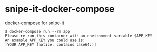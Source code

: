 # snipe-it-docker-compose
docker-compose for snipe-it


```
$ docker-compose run --rm app
Please re-run this container with an environment variable $APP_KEY
An example APP_KEY you could use is:
[YOUR APP_KEY (notice: contains base64:)]
```
